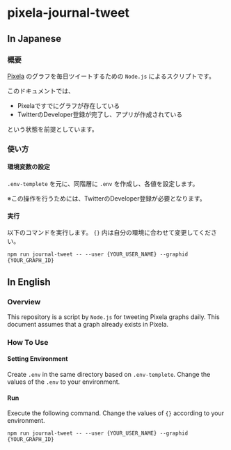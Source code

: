 # pixela-journal-tweet

## In Japanese

### 概要
[Pixela](https://pixe.la/ja) のグラフを毎日ツイートするための `Node.js` によるスクリプトです。

このドキュメントでは、
- Pixelaですでにグラフが存在している
- TwitterのDeveloper登録が完了し、アプリが作成されている

という状態を前提としています。

### 使い方

#### 環境変数の設定
`.env-templete` を元に、同階層に `.env` を作成し、各値を設定します。

※この操作を行うためには、TwitterのDeveloper登録が必要となります。

#### 実行
以下のコマンドを実行します。
`{}` 内は自分の環境に合わせて変更してください。

```
npm run journal-tweet -- --user {YOUR_USER_NAME} --graphid {YOUR_GRAPH_ID}
```

## In English

### Overview
This repository is a script by `Node.js` for tweeting Pixela graphs daily.
This document assumes that a graph already exists in Pixela.

### How To Use

#### Setting Environment
Create `.env` in the same directory based on `.env-templete`.
Change the values of the `.env` to your environment.

#### Run
Execute the following command.
Change the values of `{}` according to your environment.

```
npm run journal-tweet -- --user {YOUR_USER_NAME} --graphid {YOUR_GRAPH_ID}
```
